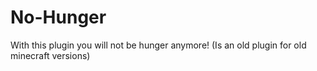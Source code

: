 # No-Hunger
With this plugin you will not be hunger anymore!
(Is an old plugin for old minecraft versions)
